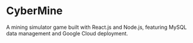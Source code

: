 # CyberMine
A mining simulator game built with React.js and Node.js, featuring MySQL data management and Google Cloud deployment.
